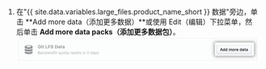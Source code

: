 1. 在"{{ site.data.variables.large_files.product_name_short }} 数据"旁边，单击 **Add more data（添加更多数据）**或使用 Edit（编辑）下拉菜单，然后单击 **Add more data packs（添加更多数据包）**。 ![添加更多数据按钮](/assets/images/help/billing/data-pack-purchase-more.png)
